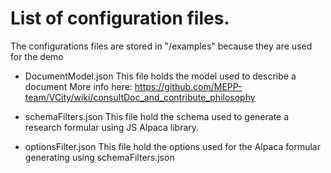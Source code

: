 # List of configuration files.
The configurations files are stored in "/examples" because they are used for the demo

* DocumentModel.json
This file holds the model used to describe a document
More info here: https://github.com/MEPP-team/VCity/wiki/consultDoc_and_contribute_philosophy

* schemaFilters.json
This file hold the schema used to generate a research formular using JS Alpaca library.

* optionsFilter.json
This file hold the options used for the Alpaca formular generating using schemaFilters.json
